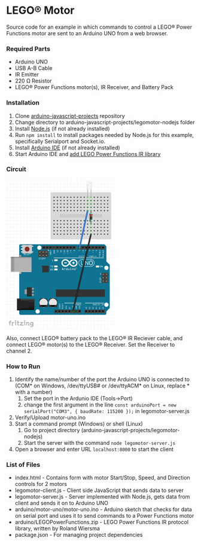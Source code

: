 # LEGO&reg; Motor
Source code for an example in which commands to control a LEGO&reg; Power Functions motor are sent to an Arduino UNO from a web browser.

### Required Parts
- Arduino UNO
- USB A-B Cable
- IR Emitter
- 220 Ω Resistor
- LEGO&reg; Power Functions motor(s), IR Receiver, and Battery Pack

### Installation
1. Clone [arduino-javascript-projects](../master) repository
2. Change directory to arduino-javascript-projects/legomotor-nodejs folder
3. Install [Node.js](https://nodejs.org/en/) (if not already installed)
4. Run `npm install` to install packages needed by Node.js for this example, specifically Serialport and Socket.io.
5. Install [Arduino IDE](https://www.arduino.cc/en/software) (if not already installed)
6. Start Arduino IDE and [add LEGO Power Functions IR library](https://www.arduino.cc/en/Guide/Libraries)

### Circuit
![Image of Circuit](legomotor-circuit.png)

Also, connect LEGO&reg; battery pack to the LEGO&reg; IR Reciever cable, and connect LEGO&reg; motor(s) to the LEGO&reg; Receiver. Set the Receiver to channel 2.

### How to Run
1. Identify the name/number of the port the Arduino UNO is connected to (COM* on Windows, /dev/ttyUSB# or /dev/ttyACM* on Linux, replace * with a number)
   1. Set the port in the Ardunio IDE (Tools->Port)
   2. change the first argument in the line `const arduinoPort = new serialPort("COM3", { baudRate: 115200 });` in legomotor-server.js
2. Verify/Upload motor-uno.ino
3. Start a command prompt (Windows) or shell (Linux)
   1. Go to project directory (arduino-javascript-projects/legomotor-nodejs)
   2. Start the server with the command `node legomotor-server.js`
4. Open a browser and enter URL `localhost:8000` to start the client

### List of Files
- index.html - Contains form with motor Start/Stop, Speed, and Direction controls for 2 motors
- legomotor-client.js - Client side JavaScript that sends data to server
- legomotor-server.js - Server implemented with Node.js, gets data from client and sends it on to Arduino UNO
- arduino/motor-uno/motor-uno.ino - Arduino sketch that checks for data on serial port and uses it to send commands to a Power Functions motor
- arduino/LEGOPowerFunctions.zip - LEGO Power Functions IR protocol library, written by Roland Wiersma
- package.json - For managing project dependencies
